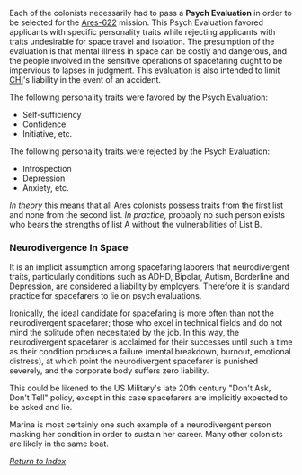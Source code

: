 Each of the colonists necessarily had to pass a **Psych Evaluation** in order to be selected for the [Ares-622](Ares622) mission. This Psych Evaluation favored applicants with specific personality traits while rejecting applicants with traits undesirable for space travel and isolation. The presumption of the evaluation is that mental illness in space can be costly and dangerous, and the people involved in the sensitive operations of spacefaring ought to be impervious to lapses in judgment. This evaluation is also intended to limit [CHI](CHI.md)'s liability in the event of an accident.

The following personality traits were favored by the Psych Evaluation:

- Self-sufficiency
- Confidence
- Initiative, etc.

The following personality traits were rejected by the Psych Evaluation:

- Introspection
- Depression
- Anxiety, etc.

_In theory_ this means that all Ares colonists possess traits from the first list and none from the second list. _In practice_, probably no such person exists who bears the strengths of list A without the vulnerabilities of List B. 

### Neurodivergence In Space
It is an implicit assumption among spacefaring laborers that neurodivergent traits, particularly conditions such as ADHD, Bipolar, Autism,  Borderline and Depression, are considered a liability by employers. Therefore it is standard practice for spacefarers to lie on psych evaluations.

Ironically, the ideal candidate for spacefaring is more often than not the neurodivergent spacefarer; those who excel in technical fields and do not mind the solitude often necesitated by the job.  In this way, the neurodivergent spacefarer is acclaimed for their successes until such a time as their condition produces a failure (mental breakdown, burnout, emotional distress), at which point the neurodivergent spacefarer is punished severely, and the corporate body suffers zero liability. 

This could be likened to the US Military's late 20th century "Don't Ask, Don't Tell" policy, except in this case spacefarers are implicitly expected to be asked and lie.

Marina is most certainly one such example of a neurodivergent person masking her condition in order to sustain her career. Many other colonists are likely in the same boat. 


*[Return to Index](index2.md)*
